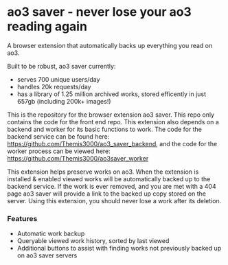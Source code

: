 # ao3 saver - never lose your ao3 reading again

A browser extension that automatically backs up everything you read on ao3.

Built to be robust, ao3 saver currently:
- serves 700 unique users/day
- handles 20k requests/day
- has a library of 1.25 million archived works, stored efficently in just 657gb (including 200k+ images!)

This is the repository for the browser extension ao3 saver. This repo only contains the code for the front end repo. This extension also depends on a backend and worker for its basic functions to work. The code for the backend service can be found here: https://github.com/Themis3000/ao3_saver_backend, and the code for the worker process can be viewed here: https://github.com/Themis3000/ao3saver_worker

This extension helps preserve works on ao3. When the extension is installed & enabled viewed works will be automatically backed up to the backend service. If the work is ever removed, and you are met with a 404 page ao3 saver will provide a link to the backed up copy stored on the server. Using this extension, you should never lose a work after its deletion.

### Features

- Automatic work backup
- Queryable viewed work history, sorted by last viewed
- Additional buttons to assist with finding works not previously backed up on ao3 saver servers
